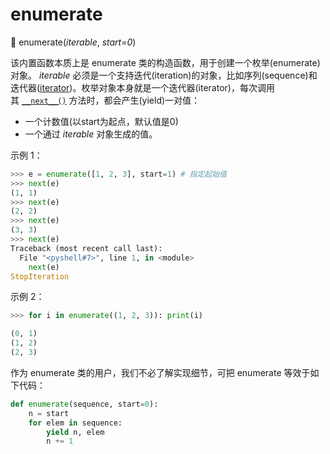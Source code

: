 # enumerate

🔨 enumerate(*iterable*, *start=0*) 

该内置函数本质上是 enumerate 类的构造函数，用于创建一个枚举(enumerate)对象。 *iterable* 必须是一个支持迭代(iteration)的对象，比如序列(sequence)和迭代器([iterator](https://docs.python.org/3/glossary.html#term-iterator))。枚举对象本身就是一个迭代器(iterator)，每次调用其 [`__next__()`](https://docs.python.org/3.7/library/stdtypes.html#iterator.__next__)  方法时，都会产生(yield)一对值：

- 一个计数值(以start为起点，默认值是0)
- 一个通过 *iterable* 对象生成的值。

示例 1：

```python
>>> e = enumerate([1, 2, 3], start=1) # 指定起始值
>>> next(e)
(1, 1)
>>> next(e)
(2, 2)
>>> next(e)
(3, 3)
>>> next(e)
Traceback (most recent call last):
  File "<pyshell#7>", line 1, in <module>
    next(e)
StopIteration
```

示例 2：

```python
>>> for i in enumerate((1, 2, 3)): print(i)

(0, 1)
(1, 2)
(2, 3)
```

作为 enumerate 类的用户，我们不必了解实现细节，可把 enumerate 等效于如下代码：

```python
def enumerate(sequence, start=0):
    n = start
    for elem in sequence:
        yield n, elem
        n += 1
```

